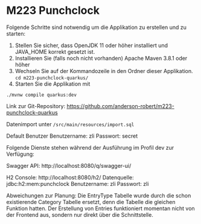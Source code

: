 # M223 Punchclock

Folgende Schritte sind notwendig um die Applikation zu erstellen und zu starten: 
1. Stellen Sie sicher, dass OpenJDK 11 oder höher installiert und JAVA_HOME korrekt gesetzt ist.  
2. Installieren Sie (falls noch nicht vorhanden) Apache Maven 3.8.1 oder höher
3. Wechseln Sie auf der Kommandozeile in den Ordner dieser Applikation. 
`cd m223-punchclock-quarkus/`
4. Starten Sie die Applikation mit 
```shell script
./mvnw compile quarkus:dev
```

Link zur Git-Repository: https://github.com/anderson-robert/m223-punchclock-quarkus

Datenimport unter `/src/main/resources/import.sql`

Default Benutzer
Benutzername: zli
Passwort: secret

Folgende Dienste stehen während der Ausführung im Profil dev zur Verfügung:

Swagger API: http://localhost:8080/q/swagger-ui/

H2 Console: http://localhost:8080/h2/ 
Datenquelle: jdbc:h2:mem:punchclock
Benutzername: zli
Passwort: zli

Abweichungen zur Planung:
Die EntryType Tabelle wurde durch die schon existierende Category Tabelle ersetzt, denn die Tabelle die gleichen Funktion hatten.
Der Erstellung von Entries funktioniert momentan nicht von der Frontend aus, sondern nur direkt über die Schnittstelle.

